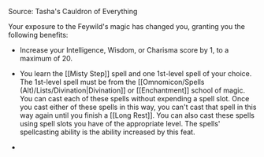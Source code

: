 Source: Tasha's Cauldron of Everything

Your exposure to the Feywild's magic has changed you, granting you the following benefits:

- Increase your Intelligence, Wisdom, or Charisma score by 1, to a maximum of 20.

- You learn the [[Misty Step]] spell and one 1st-level spell of your choice. The 1st-level spell must be from the [[Omnomicon/Spells (Alt)/Lists/Divination|Divination]] or [[Enchantment]] school of magic. You can cast each of these spells without expending a spell slot. Once you cast either of these spells in this way, you can't cast that spell in this way again until you finish a [[Long Rest]]. You can also cast these spells using spell slots you have of the appropriate level. The spells' spellcasting ability is the ability increased by this feat. 
- 